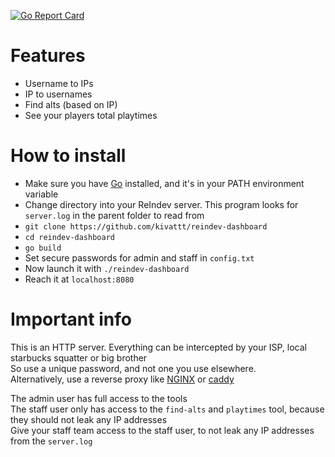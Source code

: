 [![Go Report Card](https://goreportcard.com/badge/github.com/kivattt/reindev-dashboard)](https://goreportcard.com/report/github.com/kivattt/reindev-dashboard)

# Features
- Username to IPs
- IP to usernames
- Find alts (based on IP)
- See your players total playtimes

# How to install
- Make sure you have [Go](https://go.dev) installed, and it's in your PATH environment variable
- Change directory into your ReIndev server. This program looks for `server.log` in the parent folder to read from
- `git clone https://github.com/kivattt/reindev-dashboard`
- `cd reindev-dashboard`
- `go build`
- Set secure passwords for admin and staff in `config.txt`
- Now launch it with `./reindev-dashboard`
- Reach it at `localhost:8080`

# Important info
This is an HTTP server. Everything can be intercepted by your ISP, local starbucks squatter or big brother \
So use a unique password, and not one you use elsewhere. \
Alternatively, use a reverse proxy like [NGINX](https://docs.nginx.com/nginx/admin-guide/web-server/reverse-proxy/) or [caddy](https://caddyserver.com/)

The admin user has full access to the tools \
The staff user only has access to the `find-alts` and `playtimes` tool, because they should not leak any IP addresses \
Give your staff team access to the staff user, to not leak any IP addresses from the `server.log`
